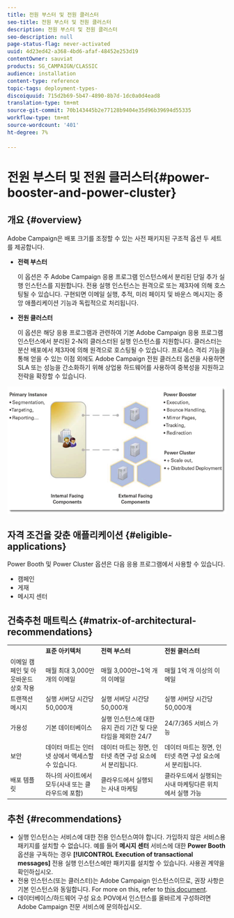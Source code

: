 ```yaml
---
title: 전원 부스터 및 전원 클러스터
seo-title: 전원 부스터 및 전원 클러스터
description: 전원 부스터 및 전원 클러스터
seo-description: null
page-status-flag: never-activated
uuid: 4d23ed42-a368-4bd6-afaf-48452e253d19
contentOwner: sauviat
products: SG_CAMPAIGN/CLASSIC
audience: installation
content-type: reference
topic-tags: deployment-types-
discoiquuid: 715d2b69-5b47-4890-8b7d-1dc0a0d4ead8
translation-type: tm+mt
source-git-commit: 70b143445b2e77128b9404e35d96b39694d55335
workflow-type: tm+mt
source-wordcount: '401'
ht-degree: 7%

---
```



# 전원 부스터 및 전원 클러스터{#power-booster-and-power-cluster}

## 개요 {#overview}

Adobe Campaign은 배포 크기를 조정할 수 있는 사전 패키지된 구조적 옵션 두 세트를 제공합니다.

* **전력 부스터**

   이 옵션은 주 Adobe Campaign 응용 프로그램 인스턴스에서 분리된 단일 추가 실행 인스턴스를 지원합니다. 전용 실행 인스턴스는 원격으로 또는 제3자에 의해 호스팅될 수 있습니다. 구현되면 이메일 실행, 추적, 미러 페이지 및 바운스 메시지는 중앙 애플리케이션 기능과 독립적으로 처리됩니다.

* **전원 클러스터**

   이 옵션은 해당 응용 프로그램과 관련하여 기본 Adobe Campaign 응용 프로그램 인스턴스에서 분리된 2-N의 클러스터된 실행 인스턴스를 지원합니다. 클러스터는 분산 배포에서 제3자에 의해 원격으로 호스팅될 수 있습니다. 프로세스 격리 기능을 통해 얻을 수 있는 이점 외에도 Adobe Campaign 전원 클러스터 옵션을 사용하면 SLA 또는 성능을 간소화하기 위해 상업용 하드웨어를 사용하여 중복성을 지원하고 전략을 확장할 수 있습니다.

![](assets/architectural_options_diagram.png)

## 자격 조건을 갖춘 애플리케이션 {#eligible-applications}

Power Booth 및 Power Cluster 옵션은 다음 응용 프로그램에서 사용할 수 있습니다.

* 캠페인
* 게재
* 메시지 센터

## 건축추천 매트릭스 {#matrix-of-architectural-recommendations}

<table> 
 <tbody> 
  <tr> 
   <td> </td> 
   <td> <strong>표준 아키텍처</strong><br /> </td> 
   <td> <strong>전력 부스터</strong><br /> </td> 
   <td> <strong>전원 클러스터</strong><br /> </td> 
  </tr> 
  <tr> 
   <td> 이메일 캠페인 및 아웃바운드 상호 작용<br /> </td> 
   <td> 매월 최대 3,000만 개의 이메일<br /> </td> 
   <td> 매월 3,000만~1억 개의 이메일<br /> </td> 
   <td> 매월 1억 개 이상의 이메일<br /> </td> 
  </tr> 
  <tr> 
   <td> 트랜잭션 메시지 <br /> </td> 
   <td> 실행 서버당 시간당 50,000개<br /> </td> 
   <td> 실행 서버당 시간당 50,000개<br /> </td> 
   <td> 실행 서버당 시간당 50,000개<br /> </td> 
  </tr> 
  <tr> 
   <td> 가용성<br /> </td> 
   <td> 기본 데이터베이스<br /> </td> 
   <td> 실행 인스턴스에 대한 유지 관리 기간 및 다운타임을 제외한 24/7<br /> </td> 
   <td> 24/7/365 서비스 가능<br /> </td> 
  </tr> 
  <tr> 
   <td> 보안<br /> </td> 
   <td> 데이터 마트는 인터넷 상에서 액세스할 수 있습니다.<br /> </td> 
   <td> 데이터 마트는 정면, 인터넷 측면 구성 요소에서 분리됩니다.<br /> </td> 
   <td> 데이터 마트는 정면, 인터넷 측면 구성 요소에서 분리됩니다.<br /> </td> 
  </tr> 
  <tr> 
   <td> 배포 템플릿<br /> </td> 
   <td> 하나의 사이트에서 모두(사내 또는 클라우드에 포함)<br /> </td> 
   <td> 클라우드에서 실행되는 사내 마케팅<br /> </td> 
   <td> 클라우드에서 실행되는 사내 마케팅다른 위치에서 실행 가능<br /> </td> 
  </tr> 
 </tbody> 
</table>

## 추천 {#recommendations}

* 실행 인스턴스는 서비스에 대한 전용 인스턴스여야 합니다. 가입하지 않은 서비스용 패키지를 설치할 수 없습니다. 예를 들어 **메시지 센터** 서비스에 대한 **Power Booth** 옵션을 구독하는 경우 **[!UICONTROL Execution of transactional messages]** 전용 실행 인스턴스에만 패키지를 설치할 수 있습니다. 사용권 계약을 확인하십시오.
* 전용 인스턴스(또는 클러스터)는 Adobe Campaign 인스턴스이므로, 권장 사항은 기본 인스턴스와 동일합니다. For more on this, refer to [this document](../../production/using/foreword.md).
* 데이터베이스/하드웨어 구성 요소 POV에서 인스턴스를 올바르게 구성하려면 Adobe Campaign 전문 서비스에 문의하십시오.

